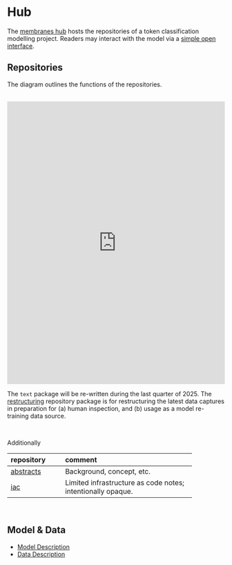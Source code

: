 # Hub

The [membranes hub](https://github.com/membranes) hosts the repositories of a token classification modelling project.  Readers may interact with the model via a [simple open interface](https://d22j2jhm9iagpk.cloudfront.net/src/c-dispatches-app.html).


## Repositories

The diagram outlines the functions of the repositories.

<br>

<iframe frameborder="0" style="width:100%;height:654px;" src="https://viewer.diagrams.net/?tags=%7B%7D&highlight=FFFFFF&edit=_blank&layers=1&nav=1&title=sketch.drawio#R7VxbV%2BI6FP41PMIqLS3wiAKj54zKUefik6u0oWRom5qmgPPrz06aQq9YlJHBGVlLm91c2nzfviQ72NDOvfUnagbzK2Ijt6Eq9rqhDRuq2lb6PfjDJc%2BxpKe0Y4FDsS0rbQV3%2BCdKWkpphG0UZioyQlyGg6zQIr6PLJaRmZSSVbbajLjZUQPTQQXBnWW6Rek3bLO5lBp6Z3vjAmFnngzdNvrxHc9MastXCeemTVYpkTZqaOeUEBZfeetz5PLZSyYmbjeuuLt5Mop8VqfB0rGf3GuvjS%2Fuvz5p7vWddrdsqnEvS9ON5BvLh2XPyRRALzDbUDhbzTFDd4Fp8TsrABxkc%2Ba5UGrDpRkGMQQzvEYw6BmBqphx5A0FipQwk2HiQ5kXbTOc82qi7Yz4bGx62OW1B6HomsvuSETFcHPGAHJV1wbwC96R%2F%2BIVwpZDiOMiM8BhyyKeuGGFoup4FvcIl5k%2BY5a1NSjL10eUoXXlvLY3aAHPEfEQo9CpIhsYuhE3kRTXVcmAVYowqh7L5mmuJEJTktTZ9L2FES4kkuWoXt0MVfXCUvtTdbxg1lXnIpg29SKINtBaFgllc%2BIQ33RHWymgE%2Fm2wIODs63zmZBAgvQDMfYsZ8%2BMGMnCj3x7wDUOilOXWIv7OfZj8Ri7SaX4wfjT7J5tePgEeT7Fwaw3N74v2qOz5%2F6DPllMrU5T7ZbDQpELNFtmByibYtl0QjAMvYGzl%2BirhFPt9ls5nJhJHcRkuxxUmwephd6OF%2FtVSpnTwpBRskDnxCVU9Kwp4oerCqBWKj9dVe0Zeg5btaiqZZp6AEXFPe%2Frt6tebzzxx3frq3v83%2Fq62XkZ6RSWAWeceAT9rKEPuQRRDE%2BCaEatJ1tpBsUM1mc2psCMmAk%2Bb1wkxwlDrSfQSqi7SUSRgho4XcT6AFCPr24exnTyafnln%2Bhm5LDoxlo12wWopyjkdqehGi6MfTalcOXwKy8Oo3JECBeIWfPEPkfMxT5gmYQ9CVxlGutQ08Zoe88nPtqh4FmTICtvvDWvwZHBECR9NqfInZAQS8542LaFM0kqDFzsZG6YUkDjCU9bqjwJRFm%2BfqklE%2BqA6GiJYq3glSDICngDb%2B3wgLRlrsJOK4QgzTMXiD7GM%2Ft%2BxM7pk5ubLxfN2GHo3k3i6iQI6XaKdC%2BxbNr%2BdP8SInoz%2FcGxUBXxRnFTaq4yAbr0lXOU4jhOKC4qxzLofiMW7jvgE0TE24FbW%2FAInYsZxWgJawEYQPQpulBsk5nxsDu1T0%2FNntTWlGpV8ZmRnDfN83pKGAMSbHltIT%2B2u6VKVKlxedb%2BjChqOZg9pmbjRTZtx%2BZxt%2B%2FcSphP3JJ3e1rWaRtFp30gakMxxe6dbAd8I4sBTGF90qfb7MP9AOQmraA%2BrGkpX25yywYuwamhDN1XKcPGhu%2FQh0o7fwR1kMY1pwz6iSuDovyGygDvw0rUYIkFPyFOabLIF9w833C4oB1xJ%2Fvohc1jXA%2B632qGjKlkBKVAfBzrT5NREyraYlvI4ksmoYg1lKX3V1k%2BirJoHe0dlaXeBpxWXNq%2Fx1YNvM133r6lJ8UH2Z0oDNeZ0vNvEUXsu2tUqs5yby7ewtmBi1rOrNqbS3XXiqWDF7cFwJzBqDRv6AzT4%2FPlT8Ogct3Ip%2B1zbKszG0P5iLXSPEHkgX%2BaU9GfUroNcQxetHfZCJkOkA%2Fd2OzBpxlTrY6VBqWptFRD6WeMSrKwf%2BO2Y7bTXHMym4Voz73GKl%2FtRx6i2NojbN22OIxzJrNSdx3WcMb9P9gZd45ugA%2FqjDvqL9uhqOOMh9rN9aP142GofJ8Pnwbe8MvX26ZRsLvH8c41EikheDBWVk3cSFU8LZ9dCota9Nml9fRyAh7cZ4ej1aP78169f7q8dpfNJy%2FSbxKf%2FUqqtF9HlY8Jbun8VliX9wFXLxiG88Hk%2Fsvt6E%2BJtnY6gTrRVrXO7Iq2lI6qHSS8amoHCKnqORG1wJXBZPL58nxwf3lznU72pGhjPEX8GIiY8mYo5hywU9pasBYTn9xPwq7L6%2FvR7XhwXuRfdT73xehoc0AlczpD2UXWeLTkZIya5Xw%2BGPLASUVBy8Oh1UI2ZpcWH78q%2BinEYR9qa8Loa61sLrrbKyYo9bL8pPJ2G1ftPXcHP5kUZEX6rYJCaV7UiKh1hX9K2FEwoHk6b1IyedLGyZzSxGkxe5OjLlgLbKFWBFFlGP8uRvEnzMau0s2xsdctsjExxWk2HiJdXu3u92BjnYQ4fMb8EaoS4gXbuWmQY%2BdM%2FFRZyT0ZWSBfzZy4IG4%2BJ16a%2F4aQQnBQGlwoxlfZWtPIWiB2PF4fgMd9PbvG3Kw53zELjpIs3yYXVysfnm328kbLCgsdYtT0wxmhHr8WCRSIxlwXHkvkOuIMjNxrMXm%2BQxFGe8aPi4lrwl%2B7IbKInskamXRiI067m9gv5BUZetJcw%2B5c9CfB47%2B3WjT54WRC9A%2BfZD9hc59XE6Pd%2FVVq8uq8iPF3Of3Scrp03pJD8qnldPVxtGPlN%2FZ17rvOs5bagEwcWmUQyt3x6wPOvIFxrEBtiS8hPFrPlmToRwkZe1rehiitrl5rBdPp5g9UH4xY%2FTdZjbdmU9stxWik06ktvb2pUJFSFaXUgd3fgBf72qHqWKBGnvW4dkg5Kl9y2fc%2FgCq7lnppqrwYXr4%2FVdrHoMppobvrG2YvJm%2BOeuCiXdy0Tc6MNfKHynIsEKuu%2Ffa3pKh%2BTqDsOz5ZbuV2OjpD%2Fjk6gd62KdXNRRid4mI%2BOeWeCS%2FUX0WS45zVWmOWchZQekjd2boKXnhOFfKO4rVnvkq9Tq0U9WkZr%2BrDnzVWU%2F1yJr%2BT8er9TlHMXz7t4Em3Jp96R%2BXTkVdRuSXUXz5V80Svyae3flX6Td9Gf5vbfOVWXso8dXpZRikd9TWcOiBsR14cQ3H7byfiYw%2Fb%2F96hjf4H"></iframe>

<br>

The `text` package will be re-written during the last quarter of 2025.  The
<a href="https://github.com/membranes/restructuring" target="_blank">restructuring</a> repository package is for restructuring the latest data captures in preparation for (a) human inspection, and (b) usage as a model re-training data source.

<br>

Additionally

<table style="width: 85%;">
    <colgroup>
        <col span="1" style="width: 26.5%;">
        <col span="1" style="width: 63.5%;">
    </colgroup>
    <thead><tr style="text-align: left"><th>repository</th><th>comment</th></tr></thead>
        <tr><td><a href="https://github.com/membranes/abstracts" target="_blank">abstracts</a></td><td>Background, concept, etc.</td></tr>
        <tr><td><a href="https://github.com/membranes/iac" target="_blank">iac</a></td><td>Limited infrastructure as code notes; intentionally opaque. </td></tr>
</table>

<br>

## Model & Data

* [Model Description](https://d22j2jhm9iagpk.cloudfront.net/src/c-dispatches-model-desc.html)
* [Data Description](https://d22j2jhm9iagpk.cloudfront.net/src/c-dispatches-data-desc.html)

<br>
<br>

<br>
<br>

<br>
<br>

<br>
<br>
